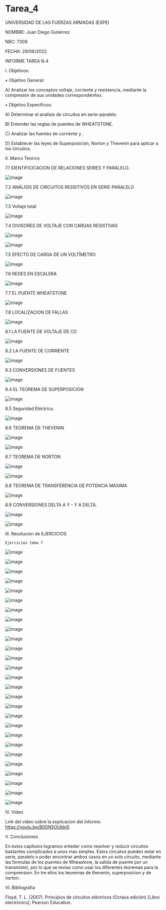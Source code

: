 # Tarea_4

UNIVERSIDAD DE LAS FUERZAS ARMADAS (ESPE)

NOMBRE: Juan Diego Gutiérrez

NRC: 7309

FECHA: 29/06/2022

INFORME TAREA N.4

I. Objetivos:

•	Objetivo General: 

A)	Analizar los conceptos voltaje, corriente y resistencia, mediante la compresión de sus unidades correspondientes.

•	Objetivo Específicos:

A)	Determinar el analisis de circuitos en serie-paralelo.

B)	Entender las reglas de puentes de WHEATSTONE.

C)  Analizar las fuentes de corriente y .

D)	Establecer las leyes de Superposicion, Norton y Thevenin para aplicar a los circuitos.

II. Marco Teorico

7.1 IDENTIFICICACION DE RELACIONES SERIES Y PARALELO.

![image](https://user-images.githubusercontent.com/105677161/176562254-9b5d38af-a18a-4e57-b232-3e715c2dca8a.png)

7.2 ANÁLISIS DE CIRCUITOS RESISTIVOS EN SERIE-PARALELO

![image](https://user-images.githubusercontent.com/105677161/176562302-7cd5a4ac-311e-4b83-b37e-23559c5f9fb3.png)

7.3 Voltaje total

![image](https://user-images.githubusercontent.com/105677161/176562335-e0ca9720-ac22-4626-902a-3aaee66f4828.png)

7.4 DIVISORES DE VOLTAJE CON CARGAS RESISTIVAS

![image](https://user-images.githubusercontent.com/105677161/176562365-213f4ac0-fdf1-4e48-aef7-5148b40d2f45.png)

![image](https://user-images.githubusercontent.com/105677161/176562387-a5134525-56d8-4e1d-8dc5-a75aa4627875.png)

7.5 EFECTO DE CARGA DE UN VOLTÍMETRO

![image](https://user-images.githubusercontent.com/105677161/176562403-29bee8d4-659c-40eb-8bae-32899651fd10.png)

7.6 REDES EN ESCALERA

![image](https://user-images.githubusercontent.com/105677161/176562436-13f6e00a-6792-46ad-9726-e00d3d72fb78.png)

7.7 EL PUENTE WHEATSTONE

![image](https://user-images.githubusercontent.com/105677161/176562484-a5426d19-356b-4207-9dab-9fabb822329c.png)

7.8 LOCALIZACION DE FALLAS

![image](https://user-images.githubusercontent.com/105677161/176562518-4a3ee2e9-c78a-4246-ad8c-4ddbdb887ddb.png)

8.1 LA FUENTE DE VOLTAJE DE CD

![image](https://user-images.githubusercontent.com/105677161/176562552-26b0ffad-c5e2-45af-b47f-751fca9b93ab.png)

8.2 LA FUENTE DE CORRIENTE

![image](https://user-images.githubusercontent.com/105677161/176562577-55428b4a-ba77-4a69-a2d3-fe285c4717ef.png)

8.3 CONVERSIONES DE FUENTES

![image](https://user-images.githubusercontent.com/105677161/176562608-f2d506c6-d133-4581-bdf0-3d8e90c1c47d.png)

8.4 EL TEOREMA DE SUPERPOSICIÓN

![image](https://user-images.githubusercontent.com/105677161/176562650-3bace3f4-1b9f-47e8-a9bd-6c49546924f0.png)

8.5 Seguridad Eléctrica.

![image](https://user-images.githubusercontent.com/105677161/176562725-f73c7bec-0366-40db-a263-baddbdf59f5d.png)

8.6 TEOREMA DE THEVENIN

![image](https://user-images.githubusercontent.com/105677161/176562795-abaa46db-7f3a-486d-9d4a-c02079aec5ec.png)

![image](https://user-images.githubusercontent.com/105677161/176562804-9d09bc83-d05c-4687-93ad-dcfef7469b40.png)

8.7 TEOREMA DE NORTON

![image](https://user-images.githubusercontent.com/105677161/176562874-0ca15f0c-e70f-4546-8000-ba2d706902c5.png)

![image](https://user-images.githubusercontent.com/105677161/176562892-08218a52-e3cf-455d-a99e-6177550a2761.png)

8.8 TEOREMA DE TRANSFERENCIA DE POTENCIA MÁXIMA

![image](https://user-images.githubusercontent.com/105677161/176562921-9fc2fdcb-15b9-4b43-bce3-b498a6300dc5.png)

8.9 CONVERSIONES DELTA A Y - Y A DELTA. 

![image](https://user-images.githubusercontent.com/105677161/176562943-24c1d831-6f85-44f0-8a24-19a1a5719488.png)

![image](https://user-images.githubusercontent.com/105677161/176562950-1e0e49e5-4dfc-425f-933f-a61da3b4a83a.png)

III. Resolucion de EJERCICIOS

    Ejercicios tema 7
    
![image](https://user-images.githubusercontent.com/105677161/176577578-616ce0bf-83b9-467d-887d-868db36edb0f.png)

![image](https://user-images.githubusercontent.com/105677161/176584070-1754c99c-fa4d-4944-a5fd-dbf7411a7b0c.png)

![image](https://user-images.githubusercontent.com/105677161/176584468-d07cfe33-16ca-440e-8bec-be87a1f51feb.png)

![image](https://user-images.githubusercontent.com/105677161/176730847-3ebeb924-8621-4b8d-9276-3a18176937c3.png)

![image](https://user-images.githubusercontent.com/105677161/176730932-d7433f89-d6b1-48d9-aaab-1a57bd1e591a.png)

![image](https://user-images.githubusercontent.com/105677161/176731020-f6291a4d-d2d4-49d9-87dd-82c01a3ea8aa.png)

![image](https://user-images.githubusercontent.com/105677161/176731082-5abb7b09-c29e-48c2-b39a-22f3512857b3.png)

![image](https://user-images.githubusercontent.com/105677161/176731206-63a1c15a-a29c-4660-b1b2-e15d402ff690.png)

![image](https://user-images.githubusercontent.com/105677161/176731322-39864a48-e1db-4815-aabf-31c5171fd726.png)

![image](https://user-images.githubusercontent.com/105677161/176731406-ff8188eb-d266-41ee-9883-701b35f3199d.png)

![image](https://user-images.githubusercontent.com/105677161/176731585-3e291cae-c7ea-4b4b-aff3-fc4a6a712ce1.png)

![image](https://user-images.githubusercontent.com/105677161/176731619-a8e42777-6067-4121-8518-e5b1931e92cd.png)

![image](https://user-images.githubusercontent.com/105677161/176731667-c075cb0d-c2fe-47d8-9df3-dfc9a7cfd091.png)

![image](https://user-images.githubusercontent.com/105677161/176731789-9c23f7e9-a815-4ec8-9587-974d8ecb5c1c.png)

![image](https://user-images.githubusercontent.com/105677161/176732022-7ab31c81-cf79-4cde-b474-8edd9109ffdd.png)

![image](https://user-images.githubusercontent.com/105677161/176732030-6a0d9430-557c-4d66-b851-21ded9467ef7.png)

![image](https://user-images.githubusercontent.com/105677161/176732171-292f2f5a-b02e-4af5-a95c-5d9665c199b5.png)

![image](https://user-images.githubusercontent.com/105677161/176732245-c16a126f-c8a8-4fc4-8111-78ac5a3da143.png)

![image](https://user-images.githubusercontent.com/105677161/176732339-3ca38ba2-f254-4fc4-a472-13b92cabef25.png)

![image](https://user-images.githubusercontent.com/105677161/176732431-29a25a41-e945-4aab-ae23-570a598ef0ca.png)

![image](https://user-images.githubusercontent.com/105677161/176732565-893ae992-e23c-4994-a91e-17b9effb1382.png)

![image](https://user-images.githubusercontent.com/105677161/176732657-3ef4a13a-6c34-4c17-b571-8548f65c3b62.png)

![image](https://user-images.githubusercontent.com/105677161/176732744-9e9762b2-bd0b-4b20-9e91-58ae58de6699.png)

![image](https://user-images.githubusercontent.com/105677161/176732868-12d85cff-dac2-439d-86ed-0e76028e3f63.png)

![image](https://user-images.githubusercontent.com/105677161/176732889-0af256b7-c7f5-4978-ba4f-b721c0592d61.png)

![image](https://user-images.githubusercontent.com/105677161/176732982-16c90691-b808-40be-a407-d64adb2ec2af.png)

![image](https://user-images.githubusercontent.com/105677161/176733063-e9cd3fc4-ecd6-4ab5-8280-12fea35e0cb8.png)

IV. Video

Link del video sobre la explicacion del informe: https://youtu.be/B0DN5OUbkI0

V. Conclusiones 

En estos capitulos logramos enteder como resolver y reducir circuitos bastantes complicados a unos mas simples.
Estos circuitos pueden estar en serie, paralelo o poder encontrar ambos casos en un solo circuito, mediante las
formulas de los puentes de Wheastone, la salida de puente por un transmistor, por lo que se reviso como usar los 
diferentes teoremas para la comprension. En tre ellos los teoremas de thevenin, superposicion y de norton.

VI. Bibliografia 

Floyd, T. L. (2007). Principios de circuitos eléctricos (Octava edición) [Libro electrónico]. Pearson Education.











